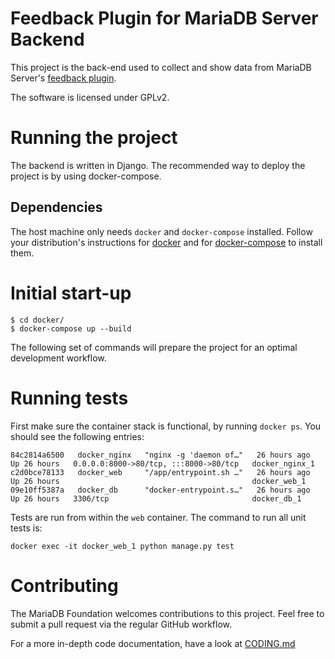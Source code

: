 # Feedback Plugin for MariaDB Server Backend

This project is the back-end used to collect and show data from MariaDB Server's
[feedback plugin](https://mariadb.com/kb/en/feedback-plugin/).

The software is licensed under GPLv2.

# Running the project
The backend is written in Django. The recommended way to deploy the project
is by using docker-compose.

## Dependencies
The host machine only needs `docker` and `docker-compose` installed. Follow your
distribution's instructions for [docker](https://docs.docker.com/desktop/linux/install/)
and for [docker-compose](https://docs.docker.com/compose/install/) to install them.

# Initial start-up
```
$ cd docker/
$ docker-compose up --build
```

The following set of commands will prepare the project for an optimal
development workflow.

# Running tests
First make sure the container stack is functional, by running `docker ps`. You
should see the following entries:

```
84c2814a6500   docker_nginx   "nginx -g 'daemon of…"   26 hours ago   Up 26 hours   0.0.0.0:8000->80/tcp, :::8000->80/tcp   docker_nginx_1
c2d0bce78133   docker_web     "/app/entrypoint.sh …"   26 hours ago   Up 26 hours                                           docker_web_1
09e10ff5387a   docker_db      "docker-entrypoint.s…"   26 hours ago   Up 26 hours   3306/tcp                                docker_db_1
```

Tests are run from within the `web` container. The command to run all unit tests
is:

```
docker exec -it docker_web_1 python manage.py test
```

# Contributing
The MariaDB Foundation welcomes contributions to this project. Feel free to
submit a pull request via the regular GitHub workflow.

For a more in-depth code documentation, have a look at [CODING.md](CODING.md)
